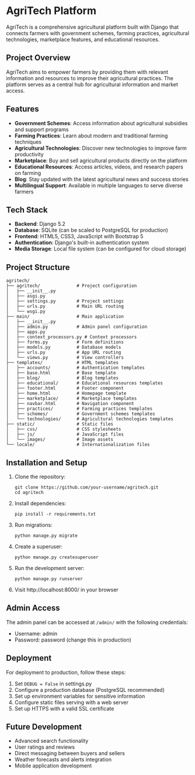 # AgriTech Platform

AgriTech is a comprehensive agricultural platform built with Django that connects farmers with government schemes, farming practices, agricultural technologies, marketplace features, and educational resources.

## Project Overview

AgriTech aims to empower farmers by providing them with relevant information and resources to improve their agricultural practices. The platform serves as a central hub for agricultural information and market access.

## Features

- **Government Schemes**: Access information about agricultural subsidies and support programs
- **Farming Practices**: Learn about modern and traditional farming techniques
- **Agricultural Technologies**: Discover new technologies to improve farm productivity
- **Marketplace**: Buy and sell agricultural products directly on the platform
- **Educational Resources**: Access articles, videos, and research papers on farming
- **Blog**: Stay updated with the latest agricultural news and success stories
- **Multilingual Support**: Available in multiple languages to serve diverse farmers

## Tech Stack

- **Backend**: Django 5.2
- **Database**: SQLite (can be scaled to PostgreSQL for production)
- **Frontend**: HTML5, CSS3, JavaScript with Bootstrap 5
- **Authentication**: Django's built-in authentication system
- **Media Storage**: Local file system (can be configured for cloud storage)

## Project Structure

```
agritech/
├── agritech/              # Project configuration
│   ├── __init__.py
│   ├── asgi.py
│   ├── settings.py        # Project settings
│   ├── urls.py            # Main URL routing
│   └── wsgi.py
├── main/                  # Main application
│   ├── __init__.py
│   ├── admin.py           # Admin panel configuration
│   ├── apps.py
│   ├── context_processors.py # Context processors
│   ├── forms.py           # Form definitions
│   ├── models.py          # Database models
│   ├── urls.py            # App URL routing
│   └── views.py           # View controllers
├── templates/             # HTML templates
│   ├── accounts/          # Authentication templates
│   ├── base.html          # Base template
│   ├── blog/              # Blog templates
│   ├── educational/       # Educational resources templates
│   ├── footer.html        # Footer component
│   ├── home.html          # Homepage template
│   ├── marketplace/       # Marketplace templates
│   ├── navbar.html        # Navigation component
│   ├── practices/         # Farming practices templates
│   ├── schemes/           # Government schemes templates
│   └── technologies/      # Agricultural technologies templates
├── static/                # Static files
│   ├── css/               # CSS stylesheets
│   ├── js/                # JavaScript files
│   └── images/            # Image assets
└── locale/                # Internationalization files
```

## Installation and Setup

1. Clone the repository:
   ```
   git clone https://github.com/your-username/agritech.git
   cd agritech
   ```

2. Install dependencies:
   ```
   pip install -r requirements.txt
   ```

3. Run migrations:
   ```
   python manage.py migrate
   ```

4. Create a superuser:
   ```
   python manage.py createsuperuser
   ```

5. Run the development server:
   ```
   python manage.py runserver
   ```

6. Visit http://localhost:8000/ in your browser

## Admin Access

The admin panel can be accessed at `/admin/` with the following credentials:
- Username: admin
- Password: password (change this in production)

## Deployment

For deployment to production, follow these steps:

1. Set `DEBUG = False` in settings.py
2. Configure a production database (PostgreSQL recommended)
3. Set up environment variables for sensitive information
4. Configure static files serving with a web server
5. Set up HTTPS with a valid SSL certificate

## Future Development

- Advanced search functionality
- User ratings and reviews
- Direct messaging between buyers and sellers
- Weather forecasts and alerts integration
- Mobile application development

